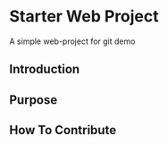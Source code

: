 # Starter Web Project
A simple web-project for git demo

## Introduction

## Purpose

## How To Contribute

